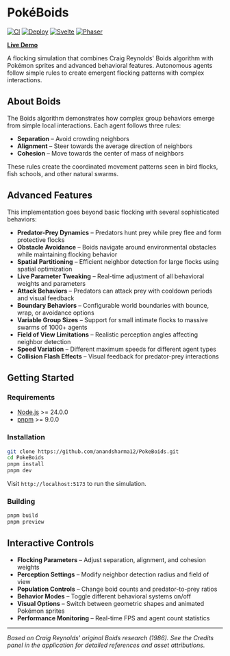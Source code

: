 # PokéBoids

[![CI](https://github.com/anandsharma12/PokeBoids/actions/workflows/ci.yml/badge.svg)](https://github.com/anandsharma12/PokeBoids/actions/workflows/ci.yml)
[![Deploy](https://github.com/anandsharma12/PokeBoids/actions/workflows/deploy.yml/badge.svg)](https://github.com/anandsharma12/PokeBoids/actions/workflows/deploy.yml)
[![Svelte](https://img.shields.io/badge/Svelte-5-orange.svg)](https://svelte.dev)
[![Phaser](https://img.shields.io/badge/Phaser-3.90-blue.svg)](https://phaser.io)

**[Live Demo](https://anandsharma12.github.io/PokeBoids/)**

A flocking simulation that combines Craig Reynolds' Boids algorithm with Pokémon sprites and advanced behavioral features. Autonomous agents follow simple rules to create emergent flocking patterns with complex interactions.

## About Boids

The Boids algorithm demonstrates how complex group behaviors emerge from simple local interactions. Each agent follows three rules:

- **Separation** – Avoid crowding neighbors
- **Alignment** – Steer towards the average direction of neighbors  
- **Cohesion** – Move towards the center of mass of neighbors

These rules create the coordinated movement patterns seen in bird flocks, fish schools, and other natural swarms.

## Advanced Features

This implementation goes beyond basic flocking with several sophisticated behaviors:

- **Predator-Prey Dynamics** – Predators hunt prey while prey flee and form protective flocks
- **Obstacle Avoidance** – Boids navigate around environmental obstacles while maintaining flocking behavior
- **Spatial Partitioning** – Efficient neighbor detection for large flocks using spatial optimization
- **Live Parameter Tweaking** – Real-time adjustment of all behavioral weights and parameters
- **Attack Behaviors** – Predators can attack prey with cooldown periods and visual feedback
- **Boundary Behaviors** – Configurable world boundaries with bounce, wrap, or avoidance options
- **Variable Group Sizes** – Support for small intimate flocks to massive swarms of 1000+ agents
- **Field of View Limitations** – Realistic perception angles affecting neighbor detection
- **Speed Variation** – Different maximum speeds for different agent types
- **Collision Flash Effects** – Visual feedback for predator-prey interactions

## Getting Started

### Requirements

- [Node.js](https://nodejs.org/) >= 24.0.0
- [pnpm](https://pnpm.io/) >= 9.0.0

### Installation

```bash
git clone https://github.com/anandsharma12/PokeBoids.git
cd PokeBoids
pnpm install
pnpm dev
```

Visit `http://localhost:5173` to run the simulation.

### Building

```bash
pnpm build
pnpm preview
```

## Interactive Controls

- **Flocking Parameters** – Adjust separation, alignment, and cohesion weights
- **Perception Settings** – Modify neighbor detection radius and field of view
- **Population Controls** – Change boid counts and predator-to-prey ratios
- **Behavior Modes** – Toggle different behavioral systems on/off
- **Visual Options** – Switch between geometric shapes and animated Pokémon sprites
- **Performance Monitoring** – Real-time FPS and agent count statistics

---

*Based on Craig Reynolds' original Boids research (1986). See the Credits panel in the application for detailed references and asset attributions.*